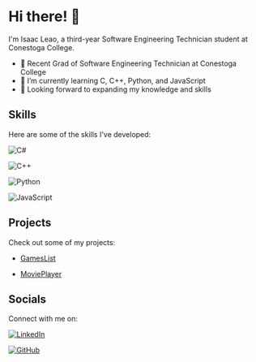 # Hi there! 👋

I'm Isaac Leao, a third-year Software Engineering Technician student at Conestoga College.

- 👀 Recent Grad of Software Engineering Technician at Conestoga College
- 🌱 I’m currently learning C, C++, Python, and JavaScript
- 💪 Looking forward to expanding my knowledge and skills

## Skills
Here are some of the skills I've developed:

![C#](https://img.shields.io/badge/C%23-239120?style=for-the-badge&logo=c-sharp&logoColor=white) 

![C++](https://img.shields.io/badge/C++-00599C?style=for-the-badge&logo=c%2B%2B&logoColor=white)

![Python](https://img.shields.io/badge/Python-3776AB?style=for-the-badge&logo=python&logoColor=white)

![JavaScript](https://img.shields.io/badge/JavaScript-F7DF1E?style=for-the-badge&logo=javascript&logoColor=black)


## Projects
Check out some of my projects:

- [GamesList](https://github.com/IribeiroLeao2003/GamesList)

- [MoviePlayer](https://github.com/IribeiroLeao2003/MoviePlayer)

## Socials
Connect with me on:

[![LinkedIn](https://img.shields.io/badge/LinkedIn-0077B5?style=for-the-badge&logo=linkedin&logoColor=white)](https://www.linkedin.com/in/isaacleao/?originalSubdomain=ca)

[![GitHub](https://img.shields.io/badge/GitHub-100000?style=for-the-badge&logo=github&logoColor=white)](https://github.com/IribeiroLeao2003)
